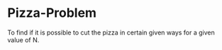 # Pizza-Problem
To find if it is possible to cut the pizza in certain given ways for a given value of N.
